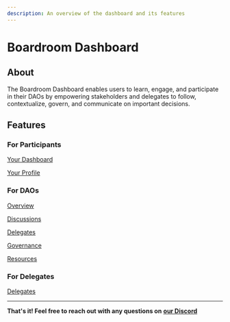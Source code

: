 ```yaml
---
description: An overview of the dashboard and its features
---
```


# Boardroom Dashboard

## About

The Boardroom Dashboard enables users to learn, engage, and participate in their DAOs by empowering stakeholders and delegates to follow, contextualize, govern, and communicate on important decisions.

## Features

### For Participants

[Your Dashboard](for-voters/your-dashboard.md)

[Your Profile](for-voters/your-profile.md)

### **For DAOs**

[Overview](for-daos/overview.md)

[Discussions](for-daos/discussions.md)

[Delegates](for-daos/delegates.md)

[Governance](for-daos/governance/)

[Resources](for-daos/resources.md)

### For Delegates

[Delegates](for-daos/delegates.md)

****

**That's it! Feel free to reach out with any questions on** [**our Discord**](https://discord.com/invite/CEZ8WfuK8s)
